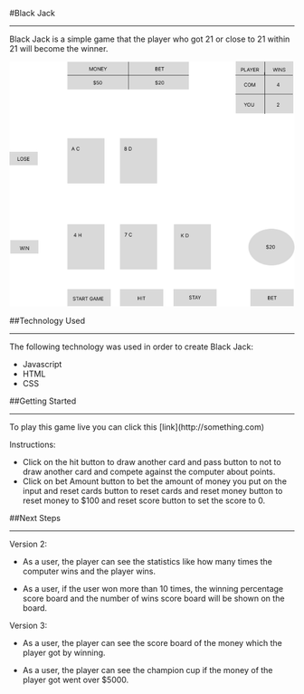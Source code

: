 #Black Jack
<hr>
Black Jack is a simple game that the player who got 21 or close to 21 within 21 will become the winner. 

![Wireframe](asset/wireframe.png)


##Technology Used
<hr>
The following technology was used in order to create Black Jack: 

- Javascript
- HTML
- CSS

##Getting Started
<hr>
To play this game live you can click this [link](http://something.com)

Instructions:

-  Click on the hit button to draw another card and pass button to 
   not to draw another card and compete against the computer about 
   points.
-  Click on bet Amount button to bet the amount of money you put 
   on the input and reset cards button to reset cards and reset 
   money button to reset money to $100 and reset score button to 
   set the score to 0. 

##Next Steps
<hr>

Version 2: 

-   As a user, the player can see the statistics like how many 
    times the computer wins and the player wins.

-   As a user, if the user won more than 10 times, the winning 
    percentage score board and the number of wins score board will 
    be shown on the board. 

Version 3: 

-   As a user, the player can see the score board of the money 
    which the player got by winning.

-   As a user, the player can see the champion cup if the money of 
    the player got went over $5000.


